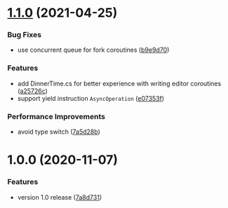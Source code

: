 # [1.1.0](https://github.com/SUSTech-CANStudio/DinnerCoroutine/compare/v1.0.0...v1.1.0) (2021-04-25)


### Bug Fixes

* use concurrent queue for fork coroutines ([b9e9d70](https://github.com/SUSTech-CANStudio/DinnerCoroutine/commit/b9e9d708294c00360845238c16c8a52dcbe2a46f))


### Features

* add DinnerTime.cs for better experience with writing editor coroutines ([a25726c](https://github.com/SUSTech-CANStudio/DinnerCoroutine/commit/a25726cd782e6738a34620db366ffde83a7571be))
* support yield instruction `AsyncOperation` ([e07353f](https://github.com/SUSTech-CANStudio/DinnerCoroutine/commit/e07353f87f67a829a02846b4dd780c09c7c9894a))


### Performance Improvements

* avoid type switch ([7a5d28b](https://github.com/SUSTech-CANStudio/DinnerCoroutine/commit/7a5d28b3d88603078deb935bef568c88df44a5e3))

# 1.0.0 (2020-11-07)


### Features

* version 1.0 release ([7a8d731](https://github.com/SUSTech-CANStudio/DinnerCoroutine/commit/7a8d731bca2f7127b14709c927be386cff432419))
